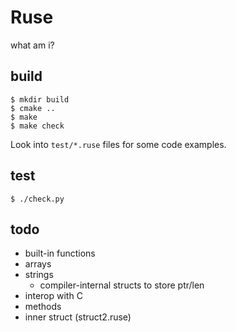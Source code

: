 # Ruse

what am i?

## build

```
$ mkdir build
$ cmake ..
$ make
$ make check
```

Look into `test/*.ruse` files for some code examples.

## test

```
$ ./check.py
```

## todo

* built-in functions
* arrays
* strings
  * compiler-internal structs to store ptr/len
* interop with C
* methods
* inner struct (struct2.ruse)
